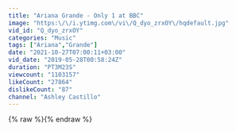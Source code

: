 ```yaml
---
title: "Ariana Grande - Only 1 at BBC"
image: "https:\/\/i.ytimg.com\/vi\/Q_dyo_zrxOY\/hqdefault.jpg"
vid_id: "Q_dyo_zrxOY"
categories: "Music"
tags: ["Ariana","Grande"]
date: "2021-10-27T07:00:11+03:00"
vid_date: "2019-05-28T00:58:24Z"
duration: "PT3M23S"
viewcount: "1103157"
likeCount: "27864"
dislikeCount: "87"
channel: "Ashley Castillo"
---
```

{% raw %}{% endraw %}
